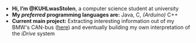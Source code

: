 - **Hi, I’m @KUHLwasStolen**, a computer science student at university
- **My *preferred* programming languages are:** Java, C, *(Arduino)* C++
- **Current main project:** Extracting interesting information out of my BMW's CAN-bus ([here](https://github.com/KUHLwasStolen/E92dashModEnder3Display)) and eventually building my own interpretation of the *iDrive* system

<!---
KUHLwasStolen/KUHLwasStolen is a ✨ special ✨ repository because its `README.md` (this file) appears on your GitHub profile.
You can click the Preview link to take a look at your changes.
--->
